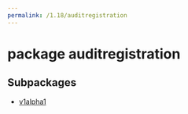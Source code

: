 ```yaml
---
permalink: /1.18/auditregistration
---
```


# package auditregistration



## Subpackages

* [v1alpha1](auditregistration-v1alpha1.md)